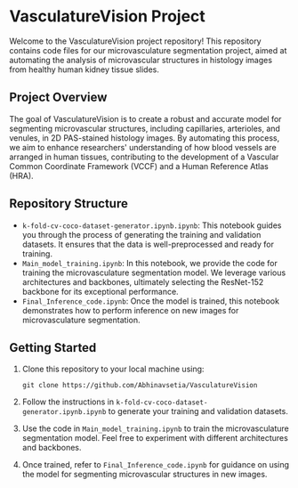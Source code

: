 # VasculatureVision Project

Welcome to the VasculatureVision project repository! This repository contains code files for our microvasculature segmentation project, aimed at automating the analysis of microvascular structures in histology images from healthy human kidney tissue slides.

## Project Overview

The goal of VasculatureVision is to create a robust and accurate model for segmenting microvascular structures, including capillaries, arterioles, and venules, in 2D PAS-stained histology images. By automating this process, we aim to enhance researchers' understanding of how blood vessels are arranged in human tissues, contributing to the development of a Vascular Common Coordinate Framework (VCCF) and a Human Reference Atlas (HRA).

## Repository Structure

- `k-fold-cv-coco-dataset-generator.ipynb.ipynb`: This notebook guides you through the process of generating the training and validation datasets. It ensures that the data is well-preprocessed and ready for training.
- `Main_model_training.ipynb`: In this notebook, we provide the code for training the microvasculature segmentation model. We leverage various architectures and backbones, ultimately selecting the ResNet-152 backbone for its exceptional performance.
- `Final_Inference_code.ipynb`: Once the model is trained, this notebook demonstrates how to perform inference on new images for microvasculature segmentation.

## Getting Started

1. Clone this repository to your local machine using:
   ```
   git clone https://github.com/Abhinavsetia/VasculatureVision
   ```

2. Follow the instructions in `k-fold-cv-coco-dataset-generator.ipynb.ipynb` to generate your training and validation datasets.

3. Use the code in `Main_model_training.ipynb` to train the microvasculature segmentation model. Feel free to experiment with different architectures and backbones.

4. Once trained, refer to `Final_Inference_code.ipynb` for guidance on using the model for segmenting microvascular structures in new images.

